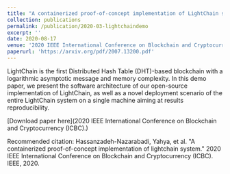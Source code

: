 ```yaml
---
title: "A containerized proof-of-concept implementation of LightChain system (Demo Paper)"
collection: publications
permalink: /publication/2020-03-lightchaindemo
excerpt: ''
date: 2020-08-17
venue: '2020 IEEE International Conference on Blockchain and Cryptocurrency (ICBC).'
paperurl: 'https://arxiv.org/pdf/2007.13200.pdf'
---
```

LightChain is the first Distributed Hash Table (DHT)-based blockchain with a logarithmic asymptotic message and memory complexity. In this demo paper, we present the software architecture of our open-source implementation of LightChain, as well as a novel deployment scenario of the entire LightChain system on a single machine aiming at results reproducibility.

[Download paper here](2020 IEEE International Conference on Blockchain and Cryptocurrency (ICBC).)

Recommended citation: Hassanzadeh-Nazarabadi, Yahya, et al. "A containerized proof-of-concept implementation of lightchain system." 2020 IEEE International Conference on Blockchain and Cryptocurrency (ICBC). IEEE, 2020.

